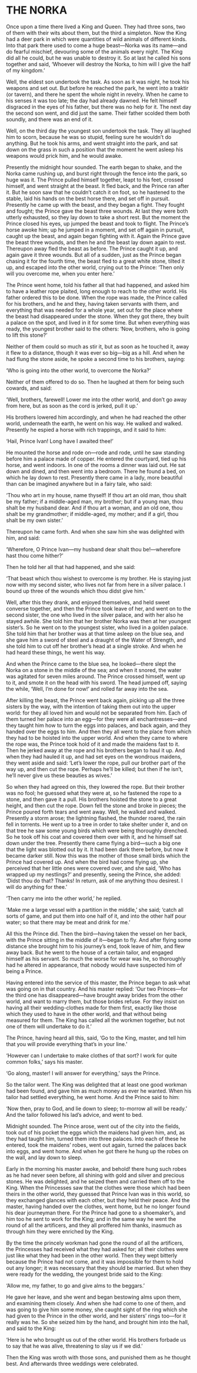 # THE NORKA


Once upon a time there lived a King and Queen. They had three sons, two
of them with their wits about them, but the third a simpleton. Now the
King had a deer park in which were quantities of wild animals of
different kinds. Into that park there used to come a huge beast—Norka
was its name—and do fearful mischief, devouring some of the animals
every night. The King did all he could, but he was unable to destroy
it. So at last he called his sons together and said, ‘Whoever will
destroy the Norka, to him will I give the half of my kingdom.’

Well, the eldest son undertook the task. As soon as it was night, he
took his weapons and set out. But before he reached the park, he went
into a traktir (or tavern), and there he spent the whole night in
revelry. When he came to his senses it was too late; the day had
already dawned. He felt himself disgraced in the eyes of his father,
but there was no help for it. The next day the second son went, and did
just the same. Their father scolded them both soundly, and there was an
end of it.

Well, on the third day the youngest son undertook the task. They all
laughed him to scorn, because he was so stupid, feeling sure he
wouldn’t do anything. But he took his arms, and went straight into the
park, and sat down on the grass in such a position that the moment he
went asleep his weapons would prick him, and he would awake.

Presently the midnight hour sounded. The earth began to shake, and the
Norka came rushing up, and burst right through the fence into the park,
so huge was it. The Prince pulled himself together, leapt to his feet,
crossed himself, and went straight at the beast. It fled back, and the
Prince ran after it. But he soon saw that he couldn’t catch it on foot,
so he hastened to the stable, laid his hands on the best horse there,
and set off in pursuit. Presently he came up with the beast, and they
began a fight. They fought and fought; the Prince gave the beast three
wounds. At last they were both utterly exhausted, so they lay down to
take a short rest. But the moment the Prince closed his eyes, up jumped
the beast and took to flight. The Prince’s horse awoke him; up he
jumped in a moment, and set off again in pursuit, caught up the beast,
and again began fighting with it. Again the Prince gave the beast three
wounds, and then he and the beast lay down again to rest. Thereupon
away fled the beast as before. The Prince caught it up, and again gave
it three wounds. But all of a sudden, just as the Prince began chasing
it for the fourth time, the beast fled to a great white stone, tilted
it up, and escaped into the other world, crying out to the Prince:
‘Then only will you overcome me, when you enter here.’

The Prince went home, told his father all that had happened, and asked
him to have a leather rope plaited, long enough to reach to the other
world. His father ordered this to be done. When the rope was made, the
Prince called for his brothers, and he and they, having taken servants
with them, and everything that was needed for a whole year, set out for
the place where the beast had disappeared under the stone. When they
got there, they built a palace on the spot, and lived in it for some
time. But when everything was ready, the youngest brother said to the
others: ‘Now, brothers, who is going to lift this stone?’

Neither of them could so much as stir it, but as soon as he touched it,
away it flew to a distance, though it was ever so big—big as a hill.
And when he had flung the stone aside, he spoke a second time to his
brothers, saying:

‘Who is going into the other world, to overcome the Norka?’

Neither of them offered to do so. Then he laughed at them for being
such cowards, and said:

‘Well, brothers, farewell! Lower me into the other world, and don’t go
away from here, but as soon as the cord is jerked, pull it up.’

His brothers lowered him accordingly, and when he had reached the other
world, underneath the earth, he went on his way. He walked and walked.
Presently he espied a horse with rich trappings, and it said to him:

‘Hail, Prince Ivan! Long have I awaited thee!’

He mounted the horse and rode on—rode and rode, until he saw standing
before him a palace made of copper. He entered the courtyard, tied up
his horse, and went indoors. In one of the rooms a dinner was laid out.
He sat down and dined, and then went into a bedroom. There he found a
bed, on which he lay down to rest. Presently there came in a lady, more
beautiful than can be imagined anywhere but in a fairy tale, who said:

‘Thou who art in my house, name thyself! If thou art an old man, thou
shalt be my father; if a middle-aged man, my brother; but if a young
man, thou shalt be my husband dear. And if thou art a woman, and an old
one, thou shalt be my grandmother; if middle-aged, my mother; and if a
girl, thou shalt be my own sister.’

Thereupon he came forth. And when she saw him she was delighted with
him, and said:

‘Wherefore, O Prince Ivan—my husband dear shalt thou be!—wherefore hast
thou come hither?’

Then he told her all that had happened, and she said:

‘That beast which thou wishest to overcome is my brother. He is staying
just now with my second sister, who lives not far from here in a silver
palace. I bound up three of the wounds which thou didst give him.’

Well, after this they drank, and enjoyed themselves, and held sweet
converse together, and then the Prince took leave of her, and went on
to the second sister, the one who lived in the silver palace, and with
her also he stayed awhile. She told him that her brother Norka was then
at her youngest sister’s. So he went on to the youngest sister, who
lived in a golden palace. She told him that her brother was at that
time asleep on the blue sea, and she gave him a sword of steel and a
draught of the Water of Strength, and she told him to cut off her
brother’s head at a single stroke. And when he had heard these things,
he went his way.

And when the Prince came to the blue sea, he looked—there slept the
Norka on a stone in the middle of the sea; and when it snored, the
water was agitated for seven miles around. The Prince crossed himself,
went up to it, and smote it on the head with his sword. The head jumped
off, saying the while, ‘Well, I’m done for now!’ and rolled far away
into the sea.

After killing the beast, the Prince went back again, picking up all the
three sisters by the way, with the intention of taking them out into
the upper world: for they all loved him and would not be separated from
him. Each of them turned her palace into an egg—for they were all
enchantresses—and they taught him how to turn the eggs into palaces,
and back again, and they handed over the eggs to him. And then they all
went to the place from which they had to be hoisted into the upper
world. And when they came to where the rope was, the Prince took hold
of it and made the maidens fast to it. Then he jerked away at the rope
and his brothers began to haul it up. And when they had hauled it up,
and had set eyes on the wondrous maidens, they went aside and said:
‘Let’s lower the rope, pull our brother part of the way up, and then
cut the rope. Perhaps he’ll be killed; but then if he isn’t, he’ll
never give us these beauties as wives.’

So when they had agreed on this, they lowered the rope. But their
brother was no fool; he guessed what they were at, so he fastened the
rope to a stone, and then gave it a pull. His brothers hoisted the
stone to a great height, and then cut the rope. Down fell the stone and
broke in pieces; the Prince poured forth tears and went away. Well, he
walked and walked. Presently a storm arose; the lightning flashed, the
thunder roared, the rain fell in torrents. He went up to a tree in
order to take shelter under it, and on that tree he saw some young
birds which were being thoroughly drenched. So he took off his coat and
covered them over with it, and he himself sat down under the tree.
Presently there came flying a bird—such a big one that the light was
blotted out by it. It had been dark there before, but now it became
darker still. Now this was the mother of those small birds which the
Prince had covered up. And when the bird had come flying up, she
perceived that her little ones were covered over, and she said, ‘Who
has wrapped up my nestlings?’ and presently, seeing the Prince, she
added: ‘Didst thou do that? Thanks! In return, ask of me anything thou
desirest. I will do anything for thee.’

‘Then carry me into the other world,’ he replied.

‘Make me a large vessel with a partition in the middle,’ she said;
‘catch all sorts of game, and put them into one half of it, and into
the other half pour water; so that there may be meat and drink for me.’

All this the Prince did. Then the bird—having taken the vessel on her
back, with the Prince sitting in the middle of it—began to fly. And
after flying some distance she brought him to his journey’s end, took
leave of him, and flew away back. But he went to the house of a certain
tailor, and engaged himself as his servant. So much the worse for wear
was he, so thoroughly had he altered in appearance, that nobody would
have suspected him of being a Prince.

Having entered into the service of this master, the Prince began to ask
what was going on in that country. And his master replied: ‘Our two
Princes—for the third one has disappeared—have brought away brides from
the other world, and want to marry them, but those brides refuse. For
they insist on having all their wedding-clothes made for them first,
exactly like those which they used to have in the other world, and that
without being measured for them. The King has called all the workmen
together, but not one of them will undertake to do it.’

The Prince, having heard all this, said, ‘Go to the King, master, and
tell him that you will provide everything that’s in your line.’

‘However can I undertake to make clothes of that sort? I work for quite
common folks,’ says his master.

‘Go along, master! I will answer for everything,’ says the Prince.

So the tailor went. The King was delighted that at least one good
workman had been found, and gave him as much money as ever he wanted.
When his tailor had settled everything, he went home. And the Prince
said to him:

‘Now then, pray to God, and lie down to sleep; to-morrow all will be
ready.’ And the tailor followed his lad’s advice, and went to bed.

Midnight sounded. The Prince arose, went out of the city into the
fields, took out of his pocket the eggs which the maidens had given
him, and, as they had taught him, turned them into three palaces. Into
each of these he entered, took the maidens’ robes, went out again,
turned the palaces back into eggs, and went home. And when he got there
he hung up the robes on the wall, and lay down to sleep.

Early in the morning his master awoke, and behold! there hung such
robes as he had never seen before, all shining with gold and silver and
precious stones. He was delighted, and he seized them and carried them
off to the King. When the Princesses saw that the clothes were those
which had been theirs in the other world, they guessed that Prince Ivan
was in this world, so they exchanged glances with each other, but they
held their peace. And the master, having handed over the clothes, went
home, but he no longer found his dear journeyman there. For the Prince
had gone to a shoemaker’s, and him too he sent to work for the King;
and in the same way he went the round of all the artificers, and they
all proffered him thanks, inasmuch as through him they were enriched by
the King.

By the time the princely workman had gone the round of all the
artificers, the Princesses had received what they had asked for; all
their clothes were just like what they had been in the other world.
Then they wept bitterly because the Prince had not come, and it was
impossible for them to hold out any longer; it was necessary that they
should be married. But when they were ready for the wedding, the
youngest bride said to the King:

‘Allow me, my father, to go and give alms to the beggars.’

He gave her leave, and she went and began bestowing alms upon them, and
examining them closely. And when she had come to one of them, and was
going to give him some money, she caught sight of the ring which she
had given to the Prince in the other world, and her sisters’ rings
too—for it really was he. So she seized him by the hand, and brought
him into the hall, and said to the King:

‘Here is he who brought us out of the other world. His brothers forbade
us to say that he was alive, threatening to slay us if we did.’

Then the King was wroth with those sons, and punished them as he
thought best. And afterwards three weddings were celebrated.

